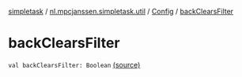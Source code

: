 [simpletask](../../index.md) / [nl.mpcjanssen.simpletask.util](../index.md) / [Config](index.md) / [backClearsFilter](.)

# backClearsFilter

`val backClearsFilter: Boolean` [(source)](https://github.com/mpcjanssen/simpletask-android/blob/master/src/main/java/nl/mpcjanssen/simpletask/util/Config.kt#L102)
